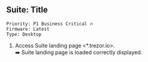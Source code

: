 ## Suite: Title 

```
Priority: P1 Business Critical 🔥
Firmware: Latest
Type: Desktop
```

1. Access Suite landing page <*.trezor.io>.\
  ➡️ Suite landing page is loaded correctly displayed.
